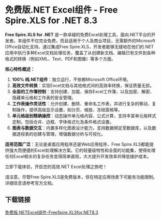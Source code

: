 # 免费版.NET Excel组件 - Free Spire.XLS for .NET 8.3

**Free Spire.XLS for .NET** 是一款卓越的免费Excel处理工具，面向.NET平台的开发者。本组件不仅完全免费，而且适用于个人及商业项目，无需额外的Microsoft Office自动化支持。通过集成Free Spire.XLS，开发者能够无缝地在他们的.NET应用中执行多种Excel文档处理任务，覆盖了从创建新文档、编辑已有文件到各种格式的转换（例如XML、Text、PDF和图像）等多个方面。

**核心特性概述：**
1. **100% 纯.NET组件**：独立运行，不依赖Microsoft Office环境。
2. **高效文件转换**：实现Excel文档与其他格式间的高效率转换，保证质量无损。
3. **全面的工作簿控制**：支持创建、加载、保存Excel工作簿，以及加密、解密、隐藏单元格和工作表的安全管理。
4. **工作表操作灵活性**：允许创建、删除、重命名工作表，并进行复杂的移动、复制操作，提供高级显示设置，如分页、缩放、冻结窗格等。
5. **单元格级别精确操控**：动态操作单元格内容、公式计算，支持丰富单元格样式定制，包括合并、边框、字体格式化及条件格式设置。
6. **图表与数据交互**：内置多样化图表设计能力，支持数据绑定至数据库，以及数据透视表的创建与管理，增强数据分析与可视化。

**适用范围广泛**：无论是桌面应用程序还是Web应用程序，Free Spire.XLS都能提供强大而便捷的Excel处理解决方案。它的轻量级特性和全面的功能集，使得处理任何Excel相关的复杂任务变得简单直观，大大提升开发效率并降低维护成本。

立即下载体验，开启您的高效.NET Excel处理之旅吧！

请注意，尽管Free Spire.XLS是免费版本，但在特定应用场景下可能有功能限制。详细信息请参考官方文档。

## 下载链接

[免费版.NETExcel组件-FreeSpire.XLSfor.NET8.3](https://pan.quark.cn/s/7a306fe09881)
